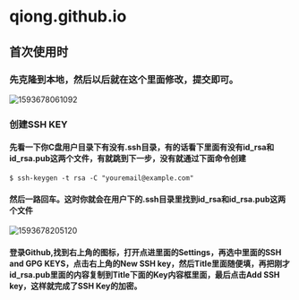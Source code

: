 # qiong.github.io

##  首次使用时

###  先克隆到本地，然后以后就在这个里面修改，提交即可。

![1593678061092](..\img\图片一.png)

###  创建SSH KEY 

 ####  先看一下你C盘用户目录下有没有.ssh目录，有的话看下里面有没有id_rsa和id_rsa.pub这两个文件，有就跳到下一步，没有就通过下面命令创建 

```
$ ssh-keygen -t rsa -C "youremail@example.com"
```

####   然后一路回车。这时你就会在用户下的.ssh目录里找到id_rsa和id_rsa.pub这两个文件   

![1593678205120](..\img\图片二.png)

#### 登录Github,找到右上角的图标，打开点进里面的Settings，再选中里面的SSH and GPG KEYS，点击右上角的New SSH key，然后Title里面随便填，再把刚才id_rsa.pub里面的内容复制到Title下面的Key内容框里面，最后点击Add SSH key，这样就完成了SSH Key的加密。
